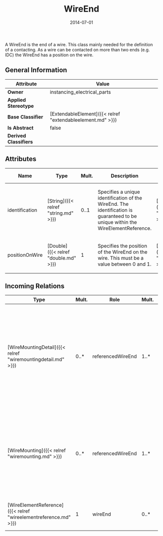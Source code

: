 ﻿---
title: WireEnd
toc: false
type: specs
date: "2014-07-01"
draft: false
specification: VEC
version: 1.1.1
documentType: "Recommendation"
elementType: Class
classes:
  - WireEnd
menu_name: vec-1.1.1
---
<p> A WireEnd is the end of a wire. This class mainly needed for the definition of a contacting. As a wire can be contacted on more than two ends (e.g. IDC) the WireEnd has a position on the wire.      </p>

## General Information

| Attribute               | Value |
|-------------------------|-------|
| **Owner**               | instancing_electrical_parts |
| **Applied Stereotype**  |   |
| **Base Classifier**     | [ExtendableElement]({{< relref "extendableelement.md" >}})<br/>  |
| **Is Abstract**         | false |
| **Derived Classifiers** |   |

## Attributes
|  Name  |  Type  |  Mult.  |  Description  |  Owning Classifier  |
|--------|--------|---------|---------------|--------------|
|identification | [String]({{< relref "string.md" >}}) | 0..1 | <p> Specifies a unique identification of the WireEnd. The identification is guaranteed to be unique within the WireElementReference.      </p> | [WireEnd]({{< relref "wireend.md" >}}) |
|positionOnWire | [Double]({{< relref "double.md" >}}) | 1 | <p>Specifies the position of the WireEnd on the wire. This must be a value between 0 and 1.  </p> | [WireEnd]({{< relref "wireend.md" >}}) |

##  Incoming Relations
|    Type  |   Mult.  |   Role    |   Mult.   |   Description  |
|----------|----------|-----------|-----------|----------------|
| [WireMountingDetail]({{< relref "wiremountingdetail.md" >}}) | 0..* | referencedWireEnd | 1..* | References the WireEnds that are mounted to referenced WireReception. A cardinality of more than one is allowed in order support parallel connectors, where multiple wire ends are placed on one side of the connector (one wire reception) and the other wire ends are placed on the other side of the connector (the other wire reception). |
| [WireMounting]({{< relref "wiremounting.md" >}}) | 0..* | referencedWireEnd | 1..* | <p> References the wire ends that are used for the wire mounting. The minimum cardinality is one, because a wire mounting without wire end makes no sense.     </p>      <p> The maximum cardinality is * in order to support multi crimps.      </p> |
| [WireElementReference]({{< relref "wireelementreference.md" >}}) | 1 | wireEnd | 0..* | Specifies the ends of the WireElementReference for contacting purposes. |
